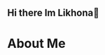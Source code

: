 ## Hi there  Im Likhona👋

<div>
<h1>About Me</h1>
</div>

<!--
**Likhona8/Likhona8** is a ✨ _special_ ✨ repository because its `README.md` (this file) appears on your GitHub profile.

Here are some ideas to get you started:

- 🔭 I’m currently working on web development
- 🌱 I’m currently learning html
- 👯 I’m looking to collaborate on projects
- 🤔 I’m looking for help with .Net
- 💬 Ask me about Skills
- 📫 How to reach me: phone number 08333428464
- 😄 Pronouns: ...
- ⚡ Fun fact: ...
-->

